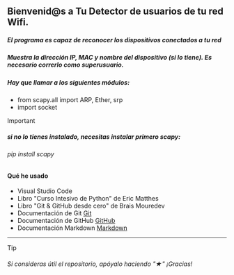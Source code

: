 ## Bienvenid@s a Tu Detector de usuarios de tu red Wifi.

##### **El programa es capaz de reconocer los dispositivos conectados a tu red**

##### Muestra la dirección IP, MAC y nombre del dispositivo (si lo tiene). Es necesario correrlo como superusuario.

##### Hay que llamar a los siguientes módulos:
 - from scapy.all import ARP, Ether, srp
 - import socket

>[!IMPORTANT]
> ##### si no lo tienes instalado, necesitas instalar primero scapy:
> ######  pip install scapy

#### Qué he usado

 - Visual Studio Code
 - Libro "Curso Intesivo de Python" de Eric Matthes
 - Libro "Git & GitHub desde cero" de Brais Mouredev
 - Documentación de Git [Git](https://git-scm.com)
 - Documentación de GitHub [GitHub](https://docs.github.com/es)
 - Documentación Markdown [Markdown](https://markdown.es)

---
>[!TIP]
> ###### Si consideras útil el repositorio, apóyalo haciendo "★" ¡Gracias!
